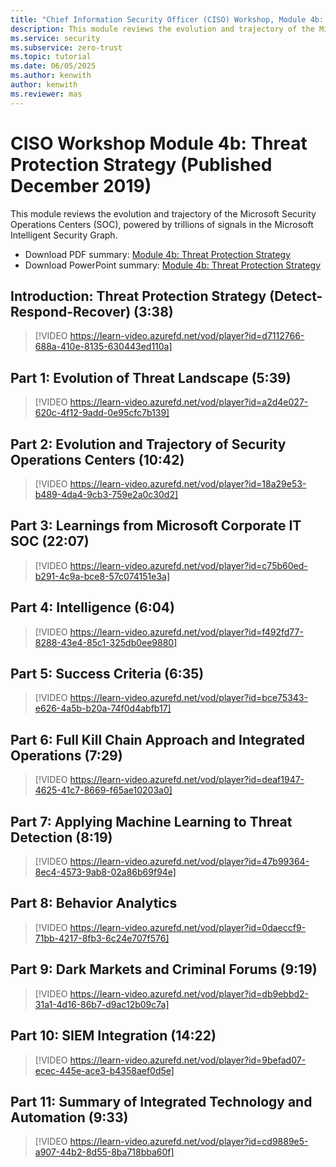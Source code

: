 ```yaml
---
title: "Chief Information Security Officer (CISO) Workshop, Module 4b: Threat Protection Strategy"
description: This module reviews the evolution and trajectory of the Microsoft Security Operations Centers (SOC), powered by trillions of signals in the Microsoft Intelligent Security Graph.
ms.service: security
ms.subservice: zero-trust
ms.topic: tutorial
ms.date: 06/05/2025
ms.author: kenwith
author: kenwith
ms.reviewer: mas
---
```

# CISO Workshop Module 4b: Threat Protection Strategy (Published December 2019)

This module reviews the evolution and trajectory of the Microsoft Security Operations Centers (SOC), powered by trillions of signals in the Microsoft Intelligent Security Graph.

- Download PDF summary: [Module 4b: Threat Protection Strategy](https://download.microsoft.com/download/e/0/3/e037fdcb-67f8-43f7-b137-36ffed7e317c/ciso-workshop-4b-threat-protection-strategy.pdf)
- Download PowerPoint summary: [Module 4b: Threat Protection Strategy](https://download.microsoft.com/download/e/0/3/e037fdcb-67f8-43f7-b137-36ffed7e317c/ciso-workshop-4b-threat-protection-strategy.pptx)

## Introduction: Threat Protection Strategy (Detect-Respond-Recover) (3:38)

> [!VIDEO https://learn-video.azurefd.net/vod/player?id=d7112766-688a-410e-8135-630443ed110a]

## Part 1: Evolution of Threat Landscape (5:39)

> [!VIDEO https://learn-video.azurefd.net/vod/player?id=a2d4e027-620c-4f12-9add-0e95cfc7b139]

## Part 2: Evolution and Trajectory of Security Operations Centers (10:42)

> [!VIDEO https://learn-video.azurefd.net/vod/player?id=18a29e53-b489-4da4-9cb3-759e2a0c30d2]

## Part 3: Learnings from Microsoft Corporate IT SOC (22:07)

> [!VIDEO https://learn-video.azurefd.net/vod/player?id=c75b60ed-b291-4c9a-bce8-57c074151e3a]

## Part 4: Intelligence (6:04)

> [!VIDEO https://learn-video.azurefd.net/vod/player?id=f492fd77-8288-43e4-85c1-325db0ee9880]

## Part 5: Success Criteria (6:35)

> [!VIDEO https://learn-video.azurefd.net/vod/player?id=bce75343-e626-4a5b-b20a-74f0d4abfb17]

## Part 6: Full Kill Chain Approach and Integrated Operations (7:29)

> [!VIDEO https://learn-video.azurefd.net/vod/player?id=deaf1947-4625-41c7-8669-f65ae10203a0]

## Part 7: Applying Machine Learning to Threat Detection (8:19)

> [!VIDEO https://learn-video.azurefd.net/vod/player?id=47b99364-8ec4-4573-9ab8-02a86b69f94e]

## Part 8: Behavior Analytics

> [!VIDEO https://learn-video.azurefd.net/vod/player?id=0daeccf9-71bb-4217-8fb3-6c24e707f576]

## Part 9: Dark Markets and Criminal Forums (9:19)

> [!VIDEO https://learn-video.azurefd.net/vod/player?id=db9ebbd2-31a1-4d16-86b7-d9ac12b09c7a]

## Part 10: SIEM Integration (14:22)

> [!VIDEO https://learn-video.azurefd.net/vod/player?id=9befad07-ecec-445e-ace3-b4358aef0d5e]

## Part 11: Summary of Integrated Technology and Automation (9:33)

> [!VIDEO https://learn-video.azurefd.net/vod/player?id=cd9889e5-a907-44b2-8d55-8ba718bba60f]
